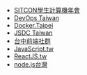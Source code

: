 * [SITCON學生計算機年會](https://www.facebook.com/groups/sitcon.tw/)
* [DevOps Taiwan](https://www.facebook.com/groups/DevOpsTaiwan/?fref=ts)
* [Docker.Taipei](https://www.facebook.com/groups/docker.taipei/?fref=ts)
* [JSDC Taiwan](https://www.facebook.com/JSDC.TW/?fref=ts)
* [台中前端社群](https://www.facebook.com/groups/taichung.f2e/?fref=ts)
* [JavaScript.tw](https://www.facebook.com/groups/javascript.tw/?fref=ts)
* [ReactJS.tw](https://www.facebook.com/groups/reactjs.tw/)
* [node.js台灣](https://www.facebook.com/groups/node.js.tw/)
<!-- * []()
* []()
* []()
* []()
* []()
* []()
* []()
* []()
* []() -->
